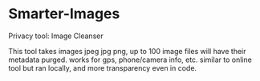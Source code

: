 # Smarter-Images
Privacy tool: Image Cleanser 


This tool takes images jpeg jpg png, up to 100 image files will have their metadata purged. works for gps, phone/camera info, etc. 
similar to online tool but ran locally, and more transparency even in code.
